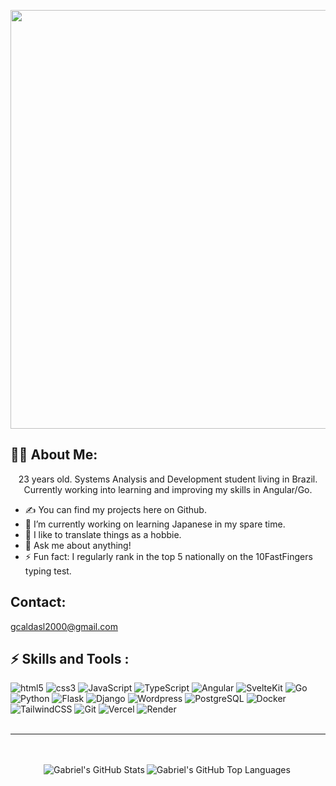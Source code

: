 <p align = "center" >
<a href="https://github.com/DenverCoder1/readme-typing-svg"><img style="width:670px" src="https://readme-typing-svg.herokuapp.com?lines=Greetings,+Fellow+Explorer!+👋&center=true&title_color=79c0ff"></a>
</p> 

## 🐱‍👤 About Me:

<p align='center'>
23 years old. Systems Analysis and Development student living in Brazil. Currently working into learning and improving my skills in Angular/Go.

- ✍ You can find my projects here on Github.
- 🔭 I’m currently working on learning Japanese in my spare time.
- 🌱 I like to translate things as a hobbie.
- 💬 Ask me about anything!
- ⚡ Fun fact: I regularly rank in the top 5 nationally on the 10FastFingers typing test.

</p>

## Contact:

gcaldasl2000@gmail.com

## ⚡️ Skills and Tools :
<div>
  <img alt="html5" src="https://img.shields.io/badge/HTML5-E34F26?style=for-the-badge&logo=html5&logoColor=white" />
  <img alt="css3" src="https://img.shields.io/badge/CSS3-1572B6?style=for-the-badge&logo=css3&logoColor=white" />
  <img alt="JavaScript" src="https://img.shields.io/badge/JavaScript-F7DF1E?style=for-the-badge&logo=javascript&logoColor=black" />
  <img alt="TypeScript" src="https://img.shields.io/badge/TypeScript-007ACC?style=for-the-badge&logo=typescript&logoColor=white" />
  <img alt="Angular" src="https://img.shields.io/badge/Angular-DD0031?style=for-the-badge&logo=angular&logoColor=white" />
  <img alt="SvelteKit" src="https://img.shields.io/badge/SvelteKit-FF3E00?style=for-the-badge&logo=Svelte&logoColor=white" />
  <img alt="Go" src="https://img.shields.io/badge/Go-00ADD8?style=for-the-badge&logo=go&logoColor=white" />
  <img alt="Python" src="https://img.shields.io/badge/Python-FFD43B?style=for-the-badge&logo=python&logoColor=blue" />
  <img alt="Flask" src="https://img.shields.io/badge/Flask-000000?style=for-the-badge&logo=flask&logoColor=white" />
  <img alt="Django" src="https://img.shields.io/badge/Django-092E20?style=for-the-badge&logo=django&logoColor=green" />
  <img alt="Wordpress" src="https://img.shields.io/badge/Wordpress-21759B?style=for-the-badge&logo=wordpress&logoColor=white" />
  <img alt="PostgreSQL" src="https://img.shields.io/badge/PostgreSQL-316192?style=for-the-badge&logo=postgresql&logoColor=white" />
  <img alt="Docker" src="https://img.shields.io/badge/Docker-2CA5E0?style=for-the-badge&logo=docker&logoColor=white" />
  <img alt="TailwindCSS" src="https://img.shields.io/badge/Tailwind_CSS-38B2AC?style=for-the-badge&logo=tailwind-css&logoColor=white" />
  <img alt="Git" src="https://img.shields.io/badge/GIT-E44C30?style=for-the-badge&logo=git&logoColor=white" />
  <img alt="Vercel" src="https://img.shields.io/badge/Vercel-000000?style=for-the-badge&logo=vercel&logoColor=white" />
  <img alt="Render" src="https://img.shields.io/badge/Render-46E3B7?style=for-the-badge&logo=render&logoColor=white" />
<div>
</br>

---
<br />
<br />

<div style='align-items:center; display:flex; justify-content:center;'>
  <img align="left" alt="Gabriel's GitHub Stats" src="https://github-readme-stats.vercel.app/api?username=skapskap&show_icons=true&theme=radical&count_private=true" />





<img align="left" alt="Gabriel's GitHub Top Languages" src="https://github-readme-stats.vercel.app/api/top-langs/?username=skapskap&theme=radical" />
</div>
